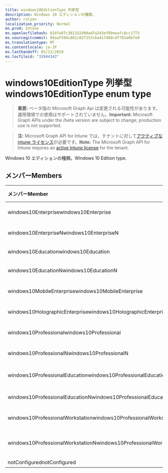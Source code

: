 ```yaml
---
title: windows10EditionType 列挙型
description: Windows 10 エディションの種類。
author: rolyon
localization_priority: Normal
ms.prod: Intune
ms.openlocfilehash: 824fe87c381332d90adfa243ef89eeafc8cc1773
ms.sourcegitcommit: 94aaf594c881c02f353c6a417460cdf783a0bfe0
ms.translationtype: MT
ms.contentlocale: ja-JP
ms.lasthandoff: 05/11/2019
ms.locfileid: "33944342"
---
```

# <a name="windows10editiontype-enum-type"></a><span data-ttu-id="1fac0-103">windows10EditionType 列挙型</span><span class="sxs-lookup"><span data-stu-id="1fac0-103">windows10EditionType enum type</span></span>

> <span data-ttu-id="1fac0-104">**重要:** ベータ版の Microsoft Graph Api は変更される可能性があります。運用環境での使用はサポートされていません。</span><span class="sxs-lookup"><span data-stu-id="1fac0-104">**Important:** Microsoft Graph APIs under the /beta version are subject to change; production use is not supported.</span></span>

> <span data-ttu-id="1fac0-105">**注:** Microsoft Graph API for Intune では、テナントに対して[アクティブな intune ライセンス](https://go.microsoft.com/fwlink/?linkid=839381)が必要です。</span><span class="sxs-lookup"><span data-stu-id="1fac0-105">**Note:** The Microsoft Graph API for Intune requires an [active Intune license](https://go.microsoft.com/fwlink/?linkid=839381) for the tenant.</span></span>

<span data-ttu-id="1fac0-106">Windows 10 エディションの種類。</span><span class="sxs-lookup"><span data-stu-id="1fac0-106">Windows 10 Edition type.</span></span>

## <a name="members"></a><span data-ttu-id="1fac0-107">メンバー</span><span class="sxs-lookup"><span data-stu-id="1fac0-107">Members</span></span>
|<span data-ttu-id="1fac0-108">メンバー</span><span class="sxs-lookup"><span data-stu-id="1fac0-108">Member</span></span>|<span data-ttu-id="1fac0-109">値</span><span class="sxs-lookup"><span data-stu-id="1fac0-109">Value</span></span>|<span data-ttu-id="1fac0-110">説明</span><span class="sxs-lookup"><span data-stu-id="1fac0-110">Description</span></span>|
|:---|:---|:---|
|<span data-ttu-id="1fac0-111">windows10Enterprise</span><span class="sxs-lookup"><span data-stu-id="1fac0-111">windows10Enterprise</span></span>|<span data-ttu-id="1fac0-112">.0</span><span class="sxs-lookup"><span data-stu-id="1fac0-112">0</span></span>|<span data-ttu-id="1fac0-113">Windows 10 Enterprise</span><span class="sxs-lookup"><span data-stu-id="1fac0-113">Windows 10 Enterprise</span></span>|
|<span data-ttu-id="1fac0-114">windows10EnterpriseN</span><span class="sxs-lookup"><span data-stu-id="1fac0-114">windows10EnterpriseN</span></span>|<span data-ttu-id="1fac0-115">1-d</span><span class="sxs-lookup"><span data-stu-id="1fac0-115">1</span></span>|<span data-ttu-id="1fac0-116">Windows 10 EnterpriseN</span><span class="sxs-lookup"><span data-stu-id="1fac0-116">Windows 10 EnterpriseN</span></span>|
|<span data-ttu-id="1fac0-117">windows10Education</span><span class="sxs-lookup"><span data-stu-id="1fac0-117">windows10Education</span></span>|<span data-ttu-id="1fac0-118">pbm-2</span><span class="sxs-lookup"><span data-stu-id="1fac0-118">2</span></span>|<span data-ttu-id="1fac0-119">Windows 10 のエデュケーション</span><span class="sxs-lookup"><span data-stu-id="1fac0-119">Windows 10 Education</span></span>|
|<span data-ttu-id="1fac0-120">windows10EducationN</span><span class="sxs-lookup"><span data-stu-id="1fac0-120">windows10EducationN</span></span>|<span data-ttu-id="1fac0-121">1/3</span><span class="sxs-lookup"><span data-stu-id="1fac0-121">3</span></span>|<span data-ttu-id="1fac0-122">Windows 10 EducationN</span><span class="sxs-lookup"><span data-stu-id="1fac0-122">Windows 10 EducationN</span></span>|
|<span data-ttu-id="1fac0-123">windows10MobileEnterprise</span><span class="sxs-lookup"><span data-stu-id="1fac0-123">windows10MobileEnterprise</span></span>|<span data-ttu-id="1fac0-124">2/4</span><span class="sxs-lookup"><span data-stu-id="1fac0-124">4</span></span>|<span data-ttu-id="1fac0-125">Windows 10 Mobile Enterprise</span><span class="sxs-lookup"><span data-stu-id="1fac0-125">Windows 10 Mobile Enterprise</span></span>|
|<span data-ttu-id="1fac0-126">windows10HolographicEnterprise</span><span class="sxs-lookup"><span data-stu-id="1fac0-126">windows10HolographicEnterprise</span></span>|<span data-ttu-id="1fac0-127">5</span><span class="sxs-lookup"><span data-stu-id="1fac0-127">5</span></span>|<span data-ttu-id="1fac0-128">Windows 10 Holographic Enterprise</span><span class="sxs-lookup"><span data-stu-id="1fac0-128">Windows 10 Holographic Enterprise</span></span>|
|<span data-ttu-id="1fac0-129">windows10Professional</span><span class="sxs-lookup"><span data-stu-id="1fac0-129">windows10Professional</span></span>|<span data-ttu-id="1fac0-130">シックス</span><span class="sxs-lookup"><span data-stu-id="1fac0-130">6</span></span>|<span data-ttu-id="1fac0-131">Windows 10 Professional</span><span class="sxs-lookup"><span data-stu-id="1fac0-131">Windows 10 Professional</span></span>|
|<span data-ttu-id="1fac0-132">windows10ProfessionalN</span><span class="sxs-lookup"><span data-stu-id="1fac0-132">windows10ProfessionalN</span></span>|<span data-ttu-id="1fac0-133">7</span><span class="sxs-lookup"><span data-stu-id="1fac0-133">7</span></span>|<span data-ttu-id="1fac0-134">Windows 10 ProfessionalN</span><span class="sxs-lookup"><span data-stu-id="1fac0-134">Windows 10 ProfessionalN</span></span>|
|<span data-ttu-id="1fac0-135">windows10ProfessionalEducation</span><span class="sxs-lookup"><span data-stu-id="1fac0-135">windows10ProfessionalEducation</span></span>|<span data-ttu-id="1fac0-136">8 </span><span class="sxs-lookup"><span data-stu-id="1fac0-136">8</span></span>|<span data-ttu-id="1fac0-137">Windows 10 Professional エデュケーション</span><span class="sxs-lookup"><span data-stu-id="1fac0-137">Windows 10 Professional Education</span></span>|
|<span data-ttu-id="1fac0-138">windows10ProfessionalEducationN</span><span class="sxs-lookup"><span data-stu-id="1fac0-138">windows10ProfessionalEducationN</span></span>|<span data-ttu-id="1fac0-139">9 </span><span class="sxs-lookup"><span data-stu-id="1fac0-139">9</span></span>|<span data-ttu-id="1fac0-140">Windows 10 Professional EducationN</span><span class="sxs-lookup"><span data-stu-id="1fac0-140">Windows 10 Professional EducationN</span></span>|
|<span data-ttu-id="1fac0-141">windows10ProfessionalWorkstation</span><span class="sxs-lookup"><span data-stu-id="1fac0-141">windows10ProfessionalWorkstation</span></span>|<span data-ttu-id="1fac0-142">10 </span><span class="sxs-lookup"><span data-stu-id="1fac0-142">10</span></span>|<span data-ttu-id="1fac0-143">Windows 10 Professional for Workstation</span><span class="sxs-lookup"><span data-stu-id="1fac0-143">Windows 10 Professional for Workstations</span></span>|
|<span data-ttu-id="1fac0-144">windows10ProfessionalWorkstationN</span><span class="sxs-lookup"><span data-stu-id="1fac0-144">windows10ProfessionalWorkstationN</span></span>|<span data-ttu-id="1fac0-145">#</span><span class="sxs-lookup"><span data-stu-id="1fac0-145">11</span></span>|<span data-ttu-id="1fac0-146">Windows 10 Professional ワークステーション N</span><span class="sxs-lookup"><span data-stu-id="1fac0-146">Windows 10 Professional for Workstations N</span></span>|
|<span data-ttu-id="1fac0-147">notConfigured</span><span class="sxs-lookup"><span data-stu-id="1fac0-147">notConfigured</span></span>|<span data-ttu-id="1fac0-148">個</span><span class="sxs-lookup"><span data-stu-id="1fac0-148">12</span></span>|<span data-ttu-id="1fac0-149">NotConfigured</span><span class="sxs-lookup"><span data-stu-id="1fac0-149">NotConfigured</span></span>|




